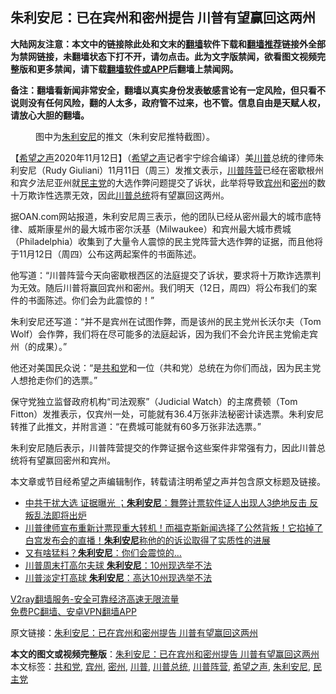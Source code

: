  <h2>朱利安尼：已在宾州和密州提告 川普有望赢回这两州</h2> <p class="notice"><b>大陆网友注意：本文中的链接除此处和文末的<a href="https://github.com/bannedbook/fanqiang" >翻墙</a>软件下载和<a href="https://github.com/killgcd/justmysocks/blob/master/README.md">翻墙推荐</a>链接外全部为禁网链接，未翻墙状态下打不开，请勿点击。此为文字版禁闻，欲看图文视频完整版和更多禁闻，请下载<a href="https://github.com/bannedbook/fanqiang">翻墙软件或APP</a>后翻墙上禁闻网。</p><p>备注：翻墙看新闻非常安全，翻墙以真实身份发表敏感言论有一定风险，但只看不说则没有任何风险，翻的人太多，政府管不过来，也不管。信息自由是天赋人权，请放心大胆的翻墙。</b></p>  <div class="entry"> <figure><figcaption>图中为<a href="https://www.bannedbook.org/bnews/tag/%e6%9c%b1%e5%88%a9%e5%ae%89%e5%b0%bc/" class="st_tag internal_tag" rel="tag" title="标签 朱利安尼 下的日志">朱利安尼</a>的推文（朱利安尼推特截图）。</figcaption></figure> <p>【<span class='wp_keywordlink_affiliate'><a href="https://www.soundofhope.org" title="希望之声" target="_blank">希望之声</a></span>2020年11月12日】（<a href="https://www.bannedbook.org/bnews/tag/%e5%b8%8c%e6%9c%9b%e4%b9%8b%e5%a3%b0/" class="st_tag internal_tag" rel="tag" title="标签 希望之声 下的日志">希望之声</a>记者宇宁综合编译）美<a href="https://www.bannedbook.org/bnews/tag/%e5%b7%9d%e6%99%ae/" class="st_tag internal_tag" rel="tag" title="标签 川普 下的日志">川普</a>总统的律师朱利安尼（Rudy Giuliani）11月11日（周三）发推文表示，<a href="https://www.bannedbook.org/bnews/tag/%e5%b7%9d%e6%99%ae%e9%98%b5%e8%90%a5/" class="st_tag internal_tag" rel="tag" title="标签 川普阵营 下的日志">川普阵营</a>已经在密歇根州和宾夕法尼亚州就<a href="https://www.bannedbook.org/bnews/tag/%e6%b0%91%e4%b8%bb%e5%85%9a/" class="st_tag internal_tag" rel="tag" title="标签 民主党 下的日志">民主党</a>的大选作弊问题提交了诉状，此举将导致<a href="https://www.bannedbook.org/bnews/tag/%E5%AE%BE%E5%B7%9E/" class="st_tag internal_tag" rel="tag" title="标签 宾州 下的日志">宾州</a>和<a href="https://www.bannedbook.org/bnews/tag/%E5%AF%86%E5%B7%9E/" class="st_tag internal_tag" rel="tag" title="标签 密州 下的日志">密州</a>的数十万欺诈性选票无效，因此<a href="https://www.bannedbook.org/bnews/tag/%E5%B7%9D%E6%99%AE%E6%80%BB%E7%BB%9F/" class="st_tag internal_tag" rel="tag" title="标签 川普总统 下的日志">川普总统</a>将有望赢回这两州。</p> <p>据OAN.com网站报道，朱利安尼周三表示，他的团队已经从密州最大的城市底特律、威斯康星州的最大城市密尔沃基（Milwaukee）和宾州最大城市费城（Philadelphia）收集到了大量令人震惊的民主党阵营大选作弊的证据，而且他将于11月12日（周四）公布这两起案件的书面陈述。</p> <p>他写道：“川普阵营今天向密歇根西区的法庭提交了诉状，要求将十万欺诈选票判为无效。随后川普将赢回宾州和密州。我们明天（12日，周四）将公布我们的案件的书面陈述。你们会为此震惊的！”</p>  <p></p> <p>朱利安尼还写道：“并不是宾州在试图作弊，而是该州的民主党州长沃尔夫（Tom Wolf）会作弊，我们将在尽可能多的法庭起诉，因为我们不会允许民主党偷走宾州（的成果）。”</p> <p>他还对美国民众说：“是<a href="https://www.bannedbook.org/bnews/tag/%e5%85%b1%e5%92%8c%e5%85%9a/" class="st_tag internal_tag" rel="tag" title="标签 共和党 下的日志">共和党</a>和一位（共和党）总统在为你们而战，因为民主党人想抢走你们的选票。”</p>  <p>保守党独立监督政府机构“司法观察”（Judicial Watch）的主席费顿（Tom Fitton）发推表示，仅宾州一处，可能就有36.4万张非法秘密计读选票。朱利安尼转推了此推文，并附言道：“在费城可能就有60多万张非法选票。”</p> <p></p> <p>朱利安尼随后表示，川普阵营提交的作弊证据令这些案件非常强有力，因此川普总统将有望赢回密州和宾州。</p>  <p>本文章或节目经希望之声编辑制作，转载请注明希望之声并包含原文标题及链接。</p> <ul class='op-related-articles' title='相关阅读'> <li><a href='https://www.bannedbook.org/bnews/bannedvideo/20201112/1429745.html' target='_blank'>中共干扰大选 证据曝光 ；<b>朱利安尼</b>：舞弊计票软件证人出现人3绝地反击 反叛乱法即将出炉</a></li> <li><a href='https://www.bannedbook.org/bnews/worldnews/usa/20201112/1429615.html' target='_blank'>川普律师宣布重新计票现重大转机！而福克斯新闻选择了公然背叛！它掐掉了白宫发布会的直播！<b>朱利安尼</b>称他的的诉讼取得了实质性的进展</a></li> <li><a href='https://www.bannedbook.org/bnews/cnnews/20201111/1429309.html' target='_blank'>又有啥猛料？<b>朱利安尼</b>：你们会震惊的…</a></li> <li><a href='https://www.bannedbook.org/bnews/bannedvideo/20201110/1428719.html' target='_blank'>川普周末打高尔夫球 <b>朱利安尼</b>：10州现选举不法</a></li> <li><a href='https://www.bannedbook.org/bnews/taiwannews/20201110/1428653.html' target='_blank'>川普淡定打高球 <b>朱利安尼</b>：高达10州现选举不法</a></li> </ul> <p class="texttj"> <a href="https://www.bannedbook.org/forum23/topic22702.html" target="_blank">V2ray翻墙服务-安全可靠经济高速无限流量</a><br/> <a href="https://github.com/bannedbook/fanqiang/wiki/%E7%A6%81%E9%97%BB%E7%BD%91%E5%AE%89%E5%8D%93%E7%BF%BB%E5%A2%99%E6%96%B0%E9%97%BBAPP" target="_blank">免费PC翻墙、安卓VPN翻墙APP</a></p><p>原文链接：<a class="src_link"  href="https://www.soundofhope.org/post/441982" target="_blank">朱利安尼：已在宾州和密州提告 川普有望赢回这两州</a></p><a name='sharetosocial'></a>       <div><b>本文的图文或视频完整版</b>：<a href='https://www.bannedbook.org/bnews/comments/20201112/1430031.html'>朱利安尼：已在宾州和密州提告 川普有望赢回这两州</a></div>  </div><!--END ENTRY--> <div class="postfooter"> <div>本文标签：<a href="https://www.bannedbook.org/bnews/tag/%e5%85%b1%e5%92%8c%e5%85%9a/" rel="tag">共和党</a>, <a href="https://www.bannedbook.org/bnews/tag/%E5%AE%BE%E5%B7%9E/" rel="tag">宾州</a>, <a href="https://www.bannedbook.org/bnews/tag/%E5%AF%86%E5%B7%9E/" rel="tag">密州</a>, <a href="https://www.bannedbook.org/bnews/tag/%e5%b7%9d%e6%99%ae/" rel="tag">川普</a>, <a href="https://www.bannedbook.org/bnews/tag/%E5%B7%9D%E6%99%AE%E6%80%BB%E7%BB%9F/" rel="tag">川普总统</a>, <a href="https://www.bannedbook.org/bnews/tag/%e5%b7%9d%e6%99%ae%e9%98%b5%e8%90%a5/" rel="tag">川普阵营</a>, <a href="https://www.bannedbook.org/bnews/tag/%e5%b8%8c%e6%9c%9b%e4%b9%8b%e5%a3%b0/" rel="tag">希望之声</a>, <a href="https://www.bannedbook.org/bnews/tag/%e6%9c%b1%e5%88%a9%e5%ae%89%e5%b0%bc/" rel="tag">朱利安尼</a>, <a href="https://www.bannedbook.org/bnews/tag/%e6%b0%91%e4%b8%bb%e5%85%9a/" rel="tag">民主党</a></div>  </div><!--END POSTFOOTER--> 
